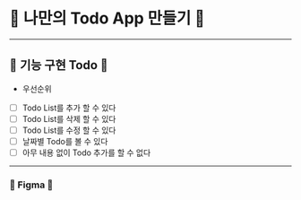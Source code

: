 # 💓 나만의 Todo App 만들기 💓
- - -
## 📘 기능 구현 Todo 📘
* 우선순위
* [ ] Todo List를 추가 할 수 있다
* [ ] Todo List를 삭제 할 수 있다
* [ ] Todo List를 수정 할 수 있다
* [ ] 날짜별 Todo를 볼 수 있다
* [ ] 아무 내용 없이 Todo 추가를 할 수 없다
- - -
### 🦄 Figma 🦄